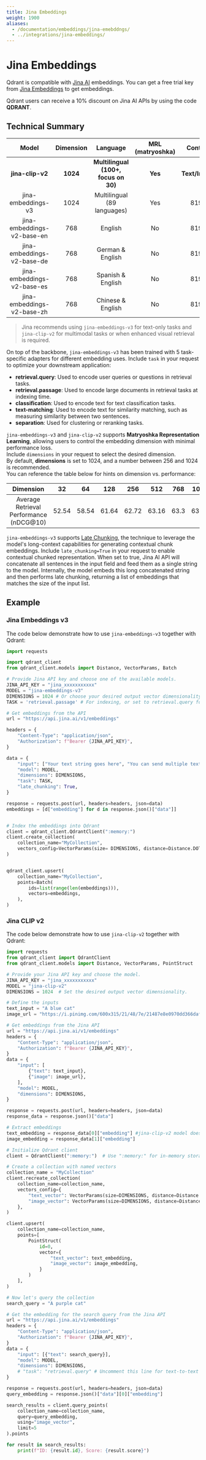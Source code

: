 ```yaml
---
title: Jina Embeddings
weight: 1900
aliases: 
  - /documentation/embeddings/jina-emebddngs/
  - ../integrations/jina-embeddings/
---
```


# Jina Embeddings

Qdrant is compatible with [Jina AI](https://jina.ai/) embeddings. You can get a free trial key from [Jina Embeddings](https://jina.ai/embeddings/) to get embeddings.

Qdrant users can receive a 10% discount on Jina AI APIs by using the code **QDRANT**.

## Technical Summary

|  Model | Dimension  |  Language |  MRL (matryoshka) | Context |
|:----------------------:|:---------:|:---------:|:-----------:|:---------:|
| **jina-clip-v2** | **1024** | **Multilingual (100+, focus on 30)** | **Yes** | **Text/Image** |
|  jina-embeddings-v3  |  1024 | Multilingual (89 languages)  |  Yes  | 8192 |
|  jina-embeddings-v2-base-en |  768 |  English |  No | 8192  | 
|  jina-embeddings-v2-base-de |  768 |  German & English |  No  |  8192 | 
|  jina-embeddings-v2-base-es |  768 |  Spanish & English |  No  |  8192 | 
|  jina-embeddings-v2-base-zh | 768  |  Chinese & English |  No  |  8192 | 

> Jina recommends using `jina-embeddings-v3` for text-only tasks and `jina-clip-v2` for multimodal tasks or when enhanced visual retrieval is required.

On top of the backbone, `jina-embeddings-v3` has been trained with 5 task-specific adapters for different embedding uses. Include `task` in your request to optimize your downstream application:

+ **retrieval.query**: Used to encode user queries or questions in retrieval tasks.
+ **retrieval.passage**: Used to encode large documents in retrieval tasks at indexing time.
+ **classification**: Used to encode text for text classification tasks.
+ **text-matching**: Used to encode text for similarity matching, such as measuring similarity between two sentences.
+ **separation**: Used for clustering or reranking tasks.

`jina-embeddings-v3` and `jina-clip-v2` supports **Matryoshka Representation Learning**, allowing users to control the embedding dimension with minimal performance loss.  
Include `dimensions` in your request to select the desired dimension.  
By default, **dimensions** is set to 1024, and a number between 256 and 1024 is recommended.  
You can reference the table below for hints on dimension vs. performance:


|         Dimension          | 32 |  64  | 128 |  256   |  512   |   768 |  1024   | 
|:----------------------:|:---------:|:---------:|:-----------:|:---------:|:----------:|:---------:|:---------:|
|  Average Retrieval Performance (nDCG@10)   |   52.54     | 58.54 |    61.64    | 62.72 | 63.16  | 63.3  |   63.35    | 

`jina-embeddings-v3` supports [Late Chunking](https://jina.ai/news/late-chunking-in-long-context-embedding-models/), the technique to leverage the model's long-context capabilities for generating contextual chunk embeddings. Include `late_chunking=True` in your request to enable contextual chunked representation. When set to true, Jina AI API will concatenate all sentences in the input field and feed them as a single string to the model. Internally, the model embeds this long concatenated string and then performs late chunking, returning a list of embeddings that matches the size of the input list. 

## Example

### Jina Embeddings v3

The code below demonstrate how to use `jina-embeddings-v3` together with Qdrant:


```python
import requests

import qdrant_client
from qdrant_client.models import Distance, VectorParams, Batch

# Provide Jina API key and choose one of the available models.
JINA_API_KEY = "jina_xxxxxxxxxxx"
MODEL = "jina-embeddings-v3"
DIMENSIONS = 1024 # Or choose your desired output vector dimensionality.
TASK = 'retrieval.passage' # For indexing, or set to retrieval.query for quering

# Get embeddings from the API
url = "https://api.jina.ai/v1/embeddings"

headers = {
    "Content-Type": "application/json",
    "Authorization": f"Bearer {JINA_API_KEY}",
}

data = {
    "input": ["Your text string goes here", "You can send multiple texts"],
    "model": MODEL,
    "dimensions": DIMENSIONS,
    "task": TASK,
    "late_chunking": True,
}

response = requests.post(url, headers=headers, json=data)
embeddings = [d["embedding"] for d in response.json()["data"]]


# Index the embeddings into Qdrant
client = qdrant_client.QdrantClient(":memory:")
client.create_collection(
    collection_name="MyCollection",
    vectors_config=VectorParams(size= DIMENSIONS, distance=Distance.DOT),
)


qdrant_client.upsert(
    collection_name="MyCollection",
    points=Batch(
        ids=list(range(len(embeddings))),
        vectors=embeddings,
    ),
)

```

### Jina CLIP v2

The code below demonstrate how to use `jina-clip-v2` together with Qdrant:
```python
import requests
from qdrant_client import QdrantClient
from qdrant_client.models import Distance, VectorParams, PointStruct

# Provide your Jina API key and choose the model.
JINA_API_KEY = "jina_xxxxxxxxxxx"
MODEL = "jina-clip-v2"
DIMENSIONS = 1024  # Set the desired output vector dimensionality.

# Define the inputs
text_input = "A blue cat"
image_url = "https://i.pinimg.com/600x315/21/48/7e/21487e8e0970dd366dafaed6ab25d8d8.jpg"

# Get embeddings from the Jina API
url = "https://api.jina.ai/v1/embeddings"
headers = {
    "Content-Type": "application/json",
    "Authorization": f"Bearer {JINA_API_KEY}",
}
data = {
    "input": [
        {"text": text_input},
        {"image": image_url},
    ],
    "model": MODEL,
    "dimensions": DIMENSIONS,
}

response = requests.post(url, headers=headers, json=data)
response_data = response.json()["data"]

# Extract embeddings
text_embedding = response_data[0]["embedding"] #jina-clip-v2 model doesn't differentiate between images and text, so we just assign them based on the order
image_embedding = response_data[1]["embedding"]

# Initialize Qdrant client
client = QdrantClient(":memory:")  # Use ":memory:" for in-memory storage or specify a URL for a persistent instance.

# Create a collection with named vectors
collection_name = "MyCollection"
client.recreate_collection(
    collection_name=collection_name,
    vectors_config={
        "text_vector": VectorParams(size=DIMENSIONS, distance=Distance.DOT),
        "image_vector": VectorParams(size=DIMENSIONS, distance=Distance.DOT),
    },
)

client.upsert(
    collection_name=collection_name,
    points=[
        PointStruct(
            id=0,
            vector={
                "text_vector": text_embedding,
                "image_vector": image_embedding,
            }
        )
    ],
)

# Now let's query the collection
search_query = "A purple cat"

# Get the embedding for the search query from the Jina API
url = "https://api.jina.ai/v1/embeddings"
headers = {
    "Content-Type": "application/json",
    "Authorization": f"Bearer {JINA_API_KEY}",
}
data = {
    "input": [{"text": search_query}],
    "model": MODEL,
    "dimensions": DIMENSIONS,
    # "task": "retrieval.query" # Uncomment this line for text-to-text retrieval tasks
}

response = requests.post(url, headers=headers, json=data)
query_embedding = response.json()["data"][0]["embedding"]

search_results = client.query_points(
    collection_name=collection_name,
    query=query_embedding,
    using="image_vector",
    limit=5
).points

for result in search_results:
    print(f"ID: {result.id}, Score: {result.score}")
```
